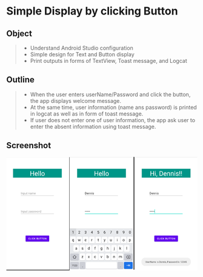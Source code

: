 # Simple Display by clicking Button

## Object
>* Understand Android Studio configuration 
>* Simple design for Text and Button display
>* Print outputs in forms of TextView, Toast message, and Logcat

## Outline
>* When the user enters userName/Password and click the button, the app displays welcome message.
>* At the same time, user information (name ans password) is printed in logcat as well as in form of toast message.
>* If user does not enter one of user information, the app ask user to enter the absent information using toast message.

## Screenshot
<img src="https://github.com/chanlenium/Android-Mobile-App/blob/main/week01_Android%20Introduction/DemoScreenShot.png" width="600" height="300" />


